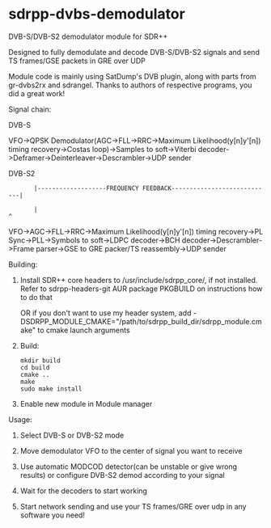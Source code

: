 # sdrpp-dvbs-demodulator
DVB-S/DVB-S2 demodulator module for SDR++

Designed to fully demodulate and decode DVB-S/DVB-S2 signals and send TS frames/GSE packets in GRE over UDP

Module code is mainly using SatDump's DVB plugin, along with parts from gr-dvbs2rx and sdrangel. Thanks to authors of respective programs, you did a great work!

Signal chain:

DVB-S

VFO->QPSK Demodulator(AGC->FLL->RRC->Maximum Likelihood(y[n]y'[n]) timing recovery->Costas loop)->Samples to soft->Viterbi decoder->Deframer->Deinterleaver->Descrambler->UDP sender

DVB-S2

           |-------------------FREQUENCY FEEDBACK----------------------------|

           |                                                                 ^

VFO->AGC->FLL->RRC->Maximum Likelihood(y[n]y'[n]) timing recovery->PL Sync->PLL->Symbols to soft->LDPC decoder->BCH decoder->Descrambler->Frame parser->GSE to GRE packer/TS reassembly->UDP sender


Building:

  1.  Install SDR++ core headers to /usr/include/sdrpp_core/, if not installed. Refer to sdrpp-headers-git AUR package PKGBUILD on instructions how to do that

      OR if you don't want to use my header system, add -DSDRPP_MODULE_CMAKE="/path/to/sdrpp_build_dir/sdrpp_module.cmake" to cmake launch arguments

  2.  Build:

          mkdir build
          cd build
          cmake ..
          make
          sudo make install

  4.  Enable new module in Module manager

Usage:

  1.  Select DVB-S or DVB-S2 mode

  2.  Move demodulator VFO to the center of signal you want to receive

  3.  Use automatic MODCOD detector(can be unstable or give wrong results) or configure DVB-S2 demod according to your signal

  4.  Wait for the decoders to start working

  5.  Start network sending and use your TS frames/GRE over udp in any software you need!


